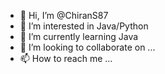- 👋 Hi, I’m @ChiranS87
- 👀 I’m interested in Java/Python
- 🌱 I’m currently learning Java
- 💞️ I’m looking to collaborate on ...
- 📫 How to reach me ...

<!---
ChiranS87/ChiranS87 is a ✨ special ✨ repository because its `README.md` (this file) appears on your GitHub profile.
You can click the Preview link to take a look at your changes.
--->

